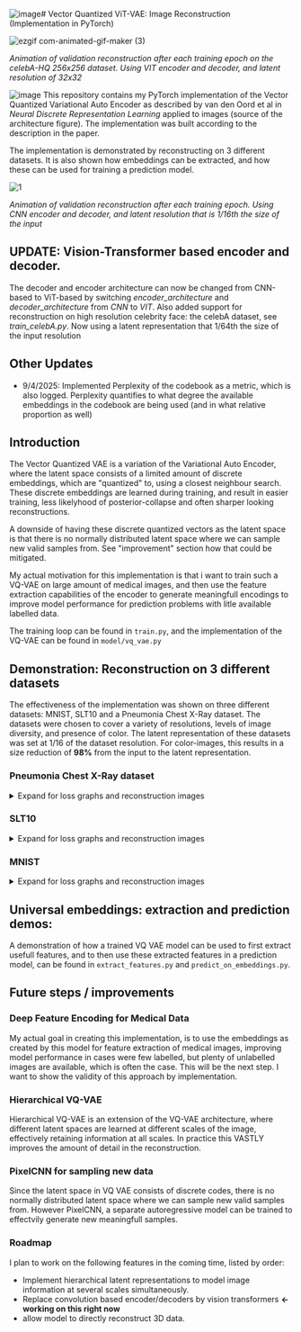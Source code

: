 ![image](https://github.com/user-attachments/assets/f6e29b93-5f31-439b-92ec-ed594cb9301f)# Vector Quantized ViT-VAE: Image Reconstruction <br>(Implementation in PyTorch)

![ezgif com-animated-gif-maker (3)](https://github.com/user-attachments/assets/deb5e1a9-54c4-4f0b-b4e9-ca5f1f3070a4)

*Animation of validation reconstruction after each training epoch on the celebA-HQ 256x256 dataset. Using VIT encoder and decoder, and latent resolution of 32x32*

![image](https://github.com/user-attachments/assets/c1edc415-37a4-4754-8d35-b621ed789870)
This repository contains my PyTorch implementation of the Vector Quantized Variational Auto Encoder as described by van den Oord et al in *Neural Discrete Representation Learning* applied to images (source of the architecture figure). The implementation was built according to the description in the paper. 

The implementation is demonstrated by reconstructing on 3 different datasets. It is also shown how embeddings can be extracted, and how these can be used for training a prediction model.

![1](https://github.com/user-attachments/assets/17848f6f-7924-42a2-926e-cc9e13c6a03e)

*Animation of validation reconstruction after each training epoch. Using CNN encoder and decoder, and latent resolution that is 1/16th the size of the input*

## UPDATE: Vision-Transformer based encoder and decoder.
The decoder and encoder architecture can now be changed from CNN-based to ViT-based by switching *encoder_architecture* and *decoder_architecture* from *CNN* to *VIT*. Also added support for reconstruction on high resolution celebrity face: the celebA dataset, see *train_celebA.py*. Now using a latent representation that 1/64th the size of the input resolution

## Other Updates
- 9/4/2025: Implemented Perplexity of the codebook as a metric, which is also logged. Perplexity quantifies to what degree the available embeddings in the codebook are being used (and in what relative proportion as well)

## Introduction
The Vector Quantized VAE is a variation of the Variational Auto Encoder, where the latent space consists of a limited amount of discrete embeddings, which are "quantized" to, using a closest neighbour search. These discrete embeddings are learned during training, and result in easier training, less likelyhood of posterior-collapse and often sharper looking reconstructions.


A downside of having these discrete quantized vectors as the latent space is that there is no normally distributed latent space where we can sample new valid samples from. See "improvement" section how that could be mitigated.

My actual motivation for this implementation is that i want to train such a VQ-VAE on large amount of medical images, and then use the feature extraction capabilities of the encoder to generate meaningfull encodings to improve model performance for prediction problems with litle available labelled data.

The training loop can be found in `train.py`, and the implementation of the VQ-VAE can be found in `model/vq_vae.py`


## Demonstration: Reconstruction on 3 different datasets
The effectiveness of the implementation was shown on three different datasets: MNIST, SLT10 and a Pneumonia Chest X-Ray dataset. The datasets were chosen to cover a variety of resolutions, levels of image diversity, and presence of color. The latent representation of these datasets was set at 1/16 of the dataset resolution. For color-images, this results in a size reduction of **98%** from the input to the latent representation.

### Pneumonia Chest X-Ray dataset
<details>
<summary> Expand for loss graphs and reconstruction images</summary>

The following results were obtained on the dataset as publised in (*Identifying Medical Diagnoses and Treatable Diseases by Image-Based Deep Learning*
Kermany, Daniel S. et al.) The dataset contains a total of 5,863 images, with a resolution of 256x256, where each image is labelled with the presence or abscence of Pneumonia. see `train_x_ray.py` for the used script and hyperparameters.

#### X-Ray: Validation Reconstruction

<img src="figures/xray.png" width="700">

![alt text](figures/xray_loss.png)
</details>


### SLT10

<details>
<summary> Expand for loss graphs and reconstruction images</summary>

The STL-10 dataset is an image recognition dataset for developing unsupervised feature learning, were a very large set of unlabeled examples is provided with a resolution of 96x96. see `train_SLT10.py` for the used script and hyperparameters.

#### SLT10: Validation Reconstruction
<img src="figures/slt10.png" width="700">

![alt text](figures/slt10_loss.png)

</details>

### MNIST

<details>
<summary> Expand for loss graphs and reconstruction images</summary>

MNIST is handwritten digit recognition dataset containing 70,000 grayscale images of handwritten digits, sized 28x28 pixels. see `train_MNIST.py` for the used script and hyperparameters.

<img src="figures/mnist.png" width="700">

![alt text](figures/mnist_loss.png)

</details>

## Universal embeddings: extraction and prediction demos:
A demonstration of how a trained VQ VAE model can be used to first extract usefull features, and to then use these extracted features in a prediction model, can be found in `extract_features.py` and `predict_on_embeddings.py`.

## Future steps / improvements

### Deep Feature Encoding for Medical Data
  My actual goal in creating this implementation, is to use the embeddings as created by this model for feature extraction of medical images, improving model performance in cases were few labelled, but plenty of unlabelled images are available, which is often the case. This will be the next step. I want to show the validity of this approach by implementation.

### Hierarchical VQ-VAE
Hierarchical VQ-VAE is an extension of the VQ-VAE architecture, where different latent spaces are learned at different scales of the image, effectively retaining information at all scales. In practice this VASTLY improves the amount of detail in the reconstruction.

### PixelCNN for sampling new data
Since the latent space in VQ VAE consists of discrete codes, there is no normally distributed latent space where we can sample new valid samples from. However PixelCNN, a separate autoregressive model can be trained to effectvily generate new meaningfull samples.

### Roadmap
I plan to work on the following features in the coming time, listed by order:
- Implement hierarchical latent representations to model image information at several scales simultaneously.
- Replace convolution based encoder/decoders by vision transformers **<- working on this right now**
- allow model to directly reconstruct 3D data.


